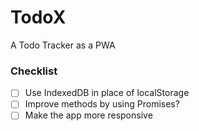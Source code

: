 # TodoX

A Todo Tracker as a PWA

### Checklist

- [ ] Use IndexedDB in place of localStorage
- [ ] Improve methods by using Promises?
- [ ] Make the app more responsive
